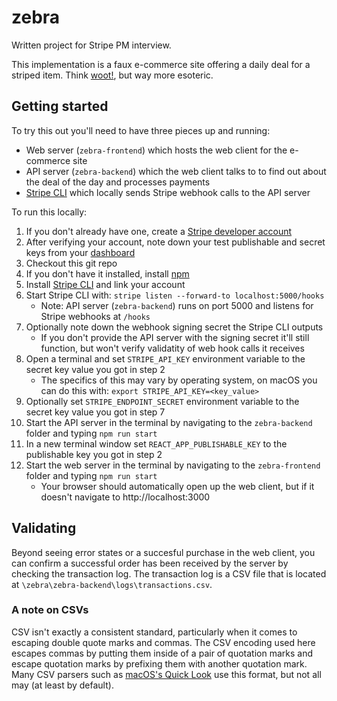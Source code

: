 # zebra

Written project for Stripe PM interview.

This implementation is a faux e-commerce site offering a daily deal for a striped item. Think [woot!](https://en.wikipedia.org/wiki/Woot), but way more esoteric.

## Getting started
To try this out you'll need to have three pieces up and running:
 - Web server (`zebra-frontend`) which hosts the web client for the e-commerce site
 - API server (`zebra-backend`) which the web client talks to to find out about the deal of the day and processes payments
 - [Stripe CLI](https://stripe.com/docs/stripe-cli) which locally sends Stripe webhook calls to the API server

To run this locally:
 1. If you don't already have one, create a [Stripe developer account](https://dashboard.stripe.com/register)
 2. After verifying your account, note down your test publishable and secret keys from your [dashboard](https://dashboard.stripe.com/test/apikeys)
 3. Checkout this git repo
 4. If you don't have it installed, install [npm](https://www.npmjs.com/get-npm)
 5. Install [Stripe CLI](https://stripe.com/docs/stripe-cli) and link your account
 6. Start Stripe CLI with: `stripe listen --forward-to localhost:5000/hooks`
    - Note: API server (`zebra-backend`) runs on port 5000 and listens for Stripe webhooks at `/hooks`
 7. Optionally note down the webhook signing secret the Stripe CLI outputs
    - If you don't provide the API server with the signing secret it'll still function, but won't verify validatity of web hook calls it receives
 8. Open a terminal and set `STRIPE_API_KEY` environment variable to the secret key value you got in step 2
    - The specifics of this may vary by operating system, on macOS you can do this with: `export STRIPE_API_KEY=<key_value>`
 9. Optionally set `STRIPE_ENDPOINT_SECRET` environment variable to the secret key value you got in step 7
 10. Start the API server in the terminal by navigating to the `zebra-backend` folder and typing `npm run start`
 11. In a new terminal window set `REACT_APP_PUBLISHABLE_KEY` to the publishable key you got in step 2
 12. Start the web server in the terminal by navigating to the `zebra-frontend` folder and typing `npm run start`
     - Your browser should automatically open up the web client, but if it doesn't navigate to http://localhost:3000
     
     
## Validating
Beyond seeing error states or a succesful purchase in the web client, you can confirm a successful order has been received by the server by checking the transaction log. The transaction log is a CSV file that is located at `\zebra\zebra-backend\logs\transactions.csv`.

### A note on CSVs
CSV isn't exactly a consistent standard, particularly when it comes to escaping double quote marks and commas. The CSV encoding used here escapes commas by putting them inside of a pair of quotation marks and escape quotation marks by prefixing them with another quotation mark. Many CSV parsers such as [macOS's Quick Look](https://support.apple.com/guide/mac-help/view-and-edit-files-with-quick-look-mh14119/mac) use this format, but not all may (at least by default).

